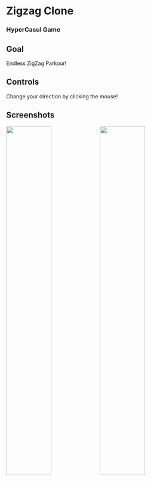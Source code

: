 # Zigzag Clone

<h3> HyperCasul Game </h3> 

## Goal
Endless ZigZag Parkour!

## Controls
Change your direction by clicking the mouse!

## Screenshots

<p float="left">
  <img src="https://user-images.githubusercontent.com/72252419/212225133-ca59d67f-9335-48f8-89fc-c9d931f2bd69.png" width="49%" />
  <img src="https://user-images.githubusercontent.com/72252419/212225140-7a32beef-9cb2-4c8a-8f52-487d000cb73b.png" width="49%" /> 
</p>
